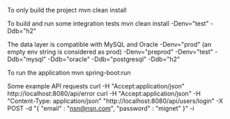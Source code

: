 To only build the project
mvn clean install

To build and run some integration tests
mvn clean install -Denv="test" -Ddb="h2"

The data layer is compatible with MySQL and Oracle
-Denv="prod" (an empty env string is considered as prod)
-Denv="preprod"
-Denv="test"
-Ddb="mysql"
-Ddb="oracle"
-Ddb="postgresql"
-Ddb="h2"

To run the application
mvn spring-boot:run

Some example API requests
curl -H "Accept:application/json" http://localhost:8080/api/error
curl -H "Accept:application/json" -H "Content-Type: application/json" "http://localhost:8080/api/users/login" -X POST -d "{ \"email\" : \"nsn@nsn.com\", \"password\" : \"mignet\" }" -i
